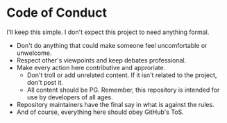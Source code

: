 # Code of Conduct

I'll keep this simple. I don't expect this project to need anything formal.
- Don't do anything that could make someone feel uncomfortable or unwelcome.
- Respect other's viewpoints and keep debates professional.
- Make every action here contributive and approriate.
  - Don't troll or add unrelated content. If it isn't related to the project, don't post it.
  - All content should be PG. Remember, this repository is intended for use by developers of all ages.
- Repository maintainers have the final say in what is against the rules.
- And of course, everything here should obey GitHub's ToS.
